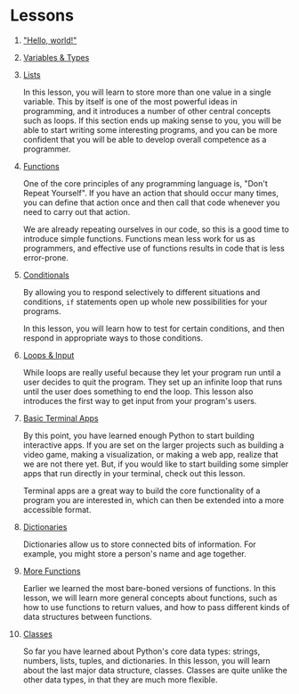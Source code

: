 # Lessons

1. ["Hello, world!"](1/)

1. [Variables & Types](2/)

1. [Lists](#)

   In this lesson, you will learn to store more than one value in a single variable. This by itself is one of the most powerful ideas in programming, and it introduces a number of other central concepts such as loops. If this section ends up making sense to you, you will be able to start writing some interesting programs, and you can be more confident that you will be able to develop overall competence as a programmer.

1. [Functions](#)

   One of the core principles of any programming language is, "Don't Repeat Yourself". If you have an action that should occur many times, you can define that action once and then call that code whenever you need to carry out that action.

   We are already repeating ourselves in our code, so this is a good time to introduce simple functions. Functions mean less work for us as programmers, and effective use of functions results in code that is less error-prone.

1. [Conditionals](#)

   By allowing you to respond selectively to different situations and conditions, `if` statements open up whole new possibilities for your programs.

   In this lesson, you will learn how to test for certain conditions, and then respond in appropriate ways to those conditions.

1. [Loops & Input](#)

   While loops are really useful because they let your program run until a user decides to quit the program. They set up an infinite loop that runs until the user does something to end the loop. This lesson also introduces the first way to get input from your program's users.

1. [Basic Terminal Apps](#)

   By this point, you have learned enough Python to start building interactive apps. If you are set on the larger projects such as building a video game, making a visualization, or making a web app, realize that we are not there yet. But, if you would like to start building some simpler apps that run directly in your terminal, check out this lesson.

   Terminal apps are a great way to build the core functionality of a program you are interested in, which can then be extended into a more accessible format.

1. [Dictionaries](#)

   Dictionaries allow us to store connected bits of information. For example, you might store a person's name and age together.

1. [More Functions](#)

   Earlier we learned the most bare-boned versions of functions. In this lesson, we will learn more general concepts about functions, such as how to use functions to return values, and how to pass different kinds of data structures between functions.

1. [Classes](#)

   So far you have learned about Python's core data types: strings, numbers, lists, tuples, and dictionaries. In this lesson, you will learn about the last major data structure, classes. Classes are quite unlike the other data types, in that they are much more flexible.

